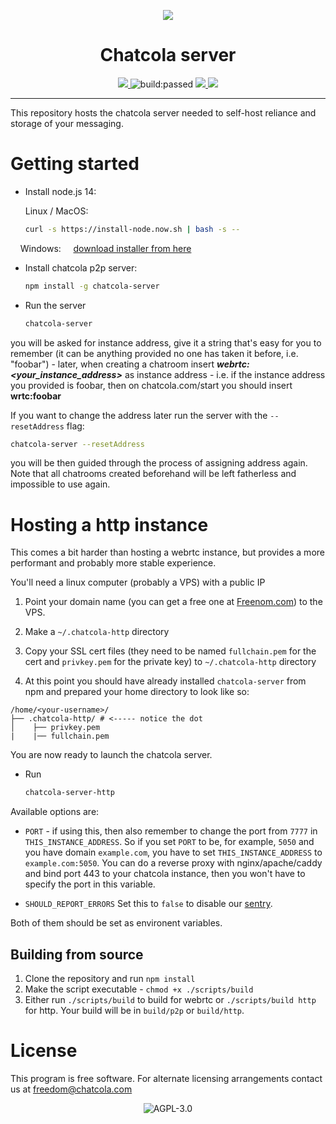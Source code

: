 <p align="center">
  <img 
    src="https://chatcola.com/images/logo.png"
  />
</p>

<h1 align="center">Chatcola server</h1>

<p align="center">
    <a href="https://hub.docker.com/repository/docker/chatcola/chatcola" alt="Docker image">
        <img src="https://img.shields.io/docker/automated/chatcola/chatcola" />
    </a>
    <a title="Latest push build on default branch: passed" name="status-images" class="pointer open-popup">
        <img src="https://travis-ci.com/Chatcola-com/chatcola.svg?branch=master&status=passed" alt="build:passed">
    </a>
    <a href="https://codeclimate.com/github/Chatcola-com/chatcola/test_coverage">
        <img src="https://api.codeclimate.com/v1/badges/15ccec53546e121c1eff/test_coverage" />
    </a>
    <a href="https://codeclimate.com/github/Chatcola-com/chatcola/maintainability">
        <img src="https://api.codeclimate.com/v1/badges/15ccec53546e121c1eff/maintainability" />
    </a>
</p>

---

This repository hosts the chatcola server needed to self-host reliance and storage of your messaging.

# Getting started

* Install node.js 14: 
  
  Linux / MacOS:
  
  ```bash
  curl -s https://install-node.now.sh | bash -s --
  ```

    Windows:     [download installer from here](https://nodejs.org/dist/v12.18.3/node-v12.18.3-x86.msi)

* Install chatcola p2p server:
  
  ```bash
  npm install -g chatcola-server
  ```

* Run the server
  
  ```bash
  chatcola-server
  ```

you will be asked for instance address, give it a string that's easy for you to remember (it can be anything provided no one has taken it before, i.e. "foobar") - later, when creating a chatroom insert ***webrtc:<your_instance_address>*** as instance address - i.e. if the instance address you provided is foobar, then on chatcola.com/start you should insert **wrtc:foobar**

If you want to change the address later run the server with the `--resetAddress` flag:

```bash
chatcola-server --resetAddress
```

you will be then guided through the process of assigning address again. Note that all chatrooms created beforehand will be left fatherless and impossible to use again.

# Hosting a http instance

This comes a bit harder than hosting a webrtc instance, but provides a more performant and probably more stable experience.

You'll need a linux computer (probably a VPS) with a public IP

1. Point your domain name (you can get a free one at [Freenom.com](https://www.freenom.com/en/index.html?lang=en)) 
to the VPS.

2. Make a `~/.chatcola-http` directory

3. Copy your SSL cert files (they need to be named `fullchain.pem` for the cert and `privkey.pem` for the private key) to `~/.chatcola-http` directory

4. At this point you should have already installed `chatcola-server` from npm and prepared your home directory to look like so:

```filesystem
/home/<your-username>/
├── .chatcola-http/ # <----- notice the dot
│    ├── privkey.pem
|    |── fullchain.pem
```

You are now ready to launch the chatcola server.

* Run
  
  ```bash
  chatcola-server-http
  ```

Available options are:

* `PORT` - if using this, then also remember to change the port from `7777` in `THIS_INSTANCE_ADDRESS`. So if you set `PORT` to be, for example, `5050` and you have domain `example.com`, you have to set `THIS_INSTANCE_ADDRESS` to `example.com:5050`. You can do a reverse proxy with nginx/apache/caddy and bind port 443 to your chatcola instance, then you won't have to specify the port in this variable.

* `SHOULD_REPORT_ERRORS` Set this to `false` to disable our [sentry](https://github.com/getsentry/sentry).

Both of them should be set as environent variables.

## Building from source

1. Clone the repository and run `npm install`
2. Make the script executable - `chmod +x ./scripts/build`
3. Either run `./scripts/build` to build for webrtc or `./scripts/build http` for http. Your build will be in `build/p2p` or `build/http`.

# License

This program is free software. For alternate licensing arrangements contact us at freedom@chatcola.com

<p align="center">
  <img src="https://www.gnu.org/graphics/agplv3-with-text-162x68.png" title="" alt="AGPL-3.0">
</p>
